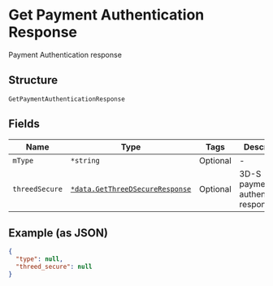 
# Get Payment Authentication Response

Payment Authentication response

## Structure

`GetPaymentAuthenticationResponse`

## Fields

| Name | Type | Tags | Description |
|  --- | --- | --- | --- |
| `mType` | `*string` | Optional | - |
| `threedSecure` | [`*data.GetThreeDSecureResponse`](../../doc/models/get-three-d-secure-response.md) | Optional | 3D-S payment authentication response |

## Example (as JSON)

```json
{
  "type": null,
  "threed_secure": null
}
```

